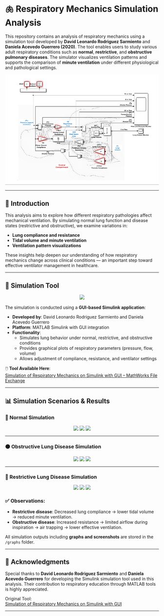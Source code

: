 # 🫁 Respiratory Mechanics Simulation Analysis

This repository contains an analysis of respiratory mechanics using a simulation tool developed by **David Leonardo Rodriguez Sarmiento** and **Daniela Acevedo Guerrero (2020)**. The tool enables users to study various adult respiratory conditions such as **normal**, **restrictive**, and **obstructive pulmonary diseases**. The simulator visualizes ventilation patterns and supports the comparison of **minute ventilation** under different physiological and pathological settings.

![Alt text](model.png)

---

## 📖 Introduction

This analysis aims to explore how different respiratory pathologies affect mechanical ventilation. By simulating normal lung function and disease states (restrictive and obstructive), we examine variations in:

- **Lung compliance and resistance**
- **Tidal volume and minute ventilation**
- **Ventilation pattern visualizations**

These insights help deepen our understanding of how respiratory mechanics change across clinical conditions — an important step toward effective ventilator management in healthcare.

---

## 🧰 Simulation Tool

<p align="center">
  <img src="https://github.com/user-attachments/assets/7cd118c7-362b-4cd3-b15c-6cb7a611636b" width="300"/>
</p>



The simulation is conducted using a **GUI-based Simulink application**:

- **Developed by**: David Leonardo Rodriguez Sarmiento and Daniela Acevedo Guerrero
- **Platform**: MATLAB Simulink with GUI integration
- **Functionality**: 
  - Simulates lung behavior under normal, restrictive, and obstructive conditions
  - Provides graphical plots of respiratory parameters (pressure, flow, volume)
  - Allows adjustment of compliance, resistance, and ventilator settings

🖱️ **Tool Available Here**:  
[Simulation of Respiratory Mechanics on Simulink with GUI – MathWorks File Exchange](https://www.mathworks.com/matlabcentral/fileexchange/75335-simulation-of-respiratory-mechanics-on-simulink-with-gui)

---

## 📊 Simulation Scenarios & Results


### 🔵 Normal Simulation

<p align="center">
  <img src="path-to-image1.png" width="250"/>
  <img src="path-to-image2.png" width="250"/>
  <img src="path-to-image3.png" width="250"/>
</p>

---

### 🟠 Obstructive Lung Disease Simulation

<p align="center">
  <img src="path-to-obstructive1.png" width="250"/>
  <img src="path-to-obstructive2.png" width="250"/>
  <img src="path-to-obstructive3.png" width="250"/>
</p>

---

### 🔴 Restrictive Lung Disease Simulation

<p align="center">
  <img src="path-to-restrictive1.png" width="250"/>
  <img src="path-to-restrictive2.png" width="250"/>
  <img src="path-to-restrictive3.png" width="250"/>
</p>


### ✅ Observations:
- **Restrictive disease**: Decreased lung compliance → lower tidal volume → reduced minute ventilation.
- **Obstructive disease**: Increased resistance → limited airflow during inspiration → air trapping → lower effective ventilation.

All simulation outputs including **graphs and screenshots** are stored in the `/graphs` folder.


---

## 🙏 Acknowledgments

Special thanks to **David Leonardo Rodriguez Sarmiento** and **Daniela Acevedo Guerrero** for developing the Simulink simulation tool used in this analysis. Their contribution to respiratory education through MATLAB tools is highly appreciated.

Original Tool:  
[Simulation of Respiratory Mechanics on Simulink with GUI](https://www.mathworks.com/matlabcentral/fileexchange/75335-simulation-of-respiratory-mechanics-on-simulink-with-gui)

---







